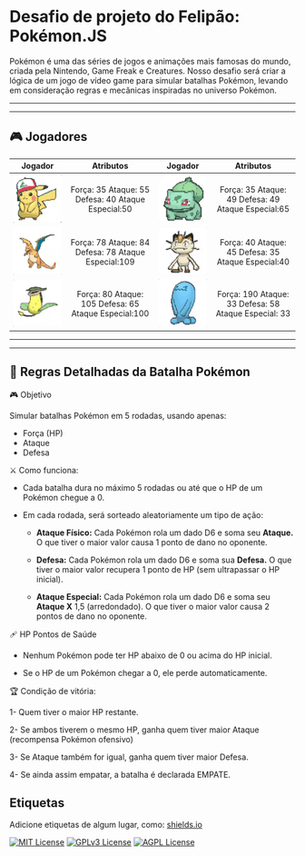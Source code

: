 
# Desafio de projeto do Felipão: Pokémon.JS


Pokémon é uma das séries de jogos e animações mais famosas do mundo, criada pela Nintendo, Game Freak e Creatures. Nosso desafio será criar a lógica de um jogo de vídeo game para simular batalhas Pokémon, levando em consideração regras e mecânicas inspiradas no universo Pokémon.

***
---
## 🎮 Jogadores 
| Jogador | Atributos | Jogador |Atributos | 
|:---:|:---:|:---:|:---:|
| ![Pikachu](docs/gif/pikachu.gif ) | Força: 35  Ataque: 55 Defesa: 40 Ataque Especial:50 |![Bulbasaur](docs/gif/bulbasaur.gif )  |Força: 35 Ataque: 49 Defesa: 49 Ataque Especial:65|
| ![Charizard](docs/gif/charizard.gif ) |Força: 78 Ataque: 84 Defesa: 78 Ataque Especial:109|![Meowth](docs/gif/meowth.gif ) | Força: 40 Ataque: 45 Defesa: 35 Ataque Especial:40|
| ![Victreebel](docs/gif/victreebel.gif ) |Força: 80 Ataque: 105 Defesa: 65 Ataque Especial:100|![Wobbuffet](docs/gif/wobbuffet.gif) |Força: 190 Ataque: 33 Defesa: 58 Ataque Especial: 33|

***
---

## 📜 Regras Detalhadas da Batalha Pokémon
 
🎮 Objetivo

Simular batalhas Pokémon em 5 rodadas, usando apenas: 

* Força (HP)
* Ataque
* Defesa

⚔️ Como funciona:

* Cada batalha dura no máximo 5 rodadas ou até que o HP de um Pokémon chegue a 0.

* Em cada rodada, será sorteado aleatoriamente um tipo de ação: 

    * **Ataque Físico:** Cada Pokémon rola um dado D6 e soma seu **Ataque.** O que tiver o maior valor causa 1 ponto de dano no oponente.

    * **Defesa:** Cada Pokémon rola um dado D6 e soma sua **Defesa.** O que tiver o maior valor recupera 1 ponto de HP (sem ultrapassar o HP inicial).

    * **Ataque Especial:** Cada Pokémon rola um dado D6 e soma seu **Ataque X** 1,5 (arredondado). O que tiver o maior valor causa 2 pontos de dano no oponente.

🩹 HP Pontos de Saúde

* Nenhum Pokémon pode ter HP abaixo de 0 ou acima do HP inicial.

*  Se o HP de um Pokémon chegar a 0, ele perde automaticamente.

🏆 Condição de vitória:

1-  Quem tiver o maior HP restante.

2- Se ambos tiverem o mesmo HP, ganha quem tiver maior Ataque (recompensa Pokémon ofensivo)

3- Se Ataque também for igual, ganha quem tiver maior Defesa.

4- Se ainda assim empatar, a batalha é declarada EMPATE.






## Etiquetas

Adicione etiquetas de algum lugar, como: [shields.io](https://shields.io/)

[![MIT License](https://img.shields.io/badge/License-MIT-green.svg)](https://choosealicense.com/licenses/mit/)
[![GPLv3 License](https://img.shields.io/badge/License-GPL%20v3-yellow.svg)](https://opensource.org/licenses/)
[![AGPL License](https://img.shields.io/badge/license-AGPL-blue.svg)](http://www.gnu.org/licenses/agpl-3.0)


